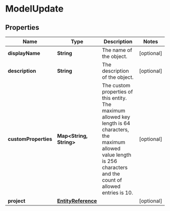 

# ModelUpdate


## Properties

| Name | Type | Description | Notes |
|------------ | ------------- | ------------- | -------------|
|**displayName** | **String** | The name of the object. |  [optional] |
|**description** | **String** | The description of the object. |  [optional] |
|**customProperties** | **Map&lt;String, String&gt;** | The custom properties of this entity. The maximum allowed key length is 64 characters, the maximum  allowed value length is 256 characters and the count of allowed entries is 10. |  [optional] |
|**project** | [**EntityReference**](EntityReference.md) |  |  [optional] |



